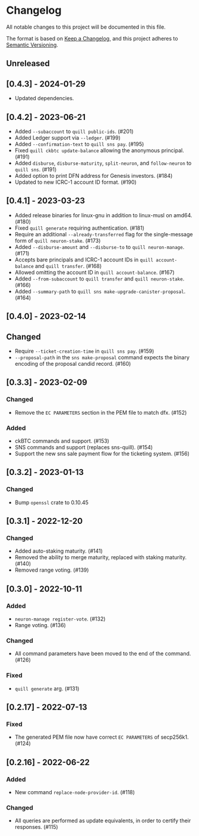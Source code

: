 # Changelog

All notable changes to this project will be documented in this file.

The format is based on [Keep a Changelog](https://keepachangelog.com/en/1.0.0/),
and this project adheres to [Semantic Versioning](https://semver.org/spec/v2.0.0.html).

## Unreleased

## [0.4.3] - 2024-01-29

- Updated dependencies.

## [0.4.2] - 2023-06-21

- Added `--subaccount` to `quill public-ids`. (#201)
- Added Ledger support via `--ledger`. (#199)
- Added `--confirmation-text` to `quill sns pay`. (#195)
- Fixed `quill ckbtc update-balance` allowing the anonymous principal. (#191)
- Added `disburse`, `disburse-maturity`, `split-neuron`, and `follow-neuron` to `quill sns`. (#191)
- Added option to print DFN address for Genesis investors. (#184)
- Updated to new ICRC-1 account ID format. (#190)

## [0.4.1] - 2023-03-23

- Added release binaries for linux-gnu in addition to linux-musl on amd64. (#180)
- Fixed `quill generate` requiring authentication. (#181)
- Require an additional `--already-transferred` flag for the single-message form of `quill neuron-stake`. (#173)
- Added `--disburse-amount` and `--disburse-to` to `quill neuron-manage`. (#171)
- Accepts bare principals and ICRC-1 account IDs in `quill account-balance` and `quill transfer`. (#168)
- Allowed omitting the account ID in `quill account-balance`. (#167)
- Added `--from-subaccount` to `quill transfer` and `quill neuron-stake`. (#166)
- Added `--summary-path` to `quill sns make-upgrade-canister-proposal`. (#164)

## [0.4.0] - 2023-02-14

## Changed

- Require `--ticket-creation-time` in `quill sns pay`. (#159)
- `--proposal-path` in the `sns make-proposal` command expects the binary encoding
  of the proposal candid record. (#160)

## [0.3.3] - 2023-02-09

### Changed

- Remove the `EC PARAMETERS` section in the PEM file to match dfx. (#152)

### Added

- ckBTC commands and support. (#153)
- SNS commands and support (replaces sns-quill). (#154)
- Support the new sns sale payment flow for the ticketing system. (#156)

## [0.3.2] - 2023-01-13

### Changed
- Bump `openssl` crate to 0.10.45

## [0.3.1] - 2022-12-20

### Changed
- Added auto-staking maturity. (#141)
- Removed the ability to merge maturity, replaced with staking maturity. (#140)
- Removed range voting. (#139)

## [0.3.0] - 2022-10-11

### Added
- `neuron-manage register-vote`. (#132)
-  Range voting. (#136)
### Changed
- All command parameters have been moved to the end of the command. (#126)

### Fixed
- `quill generate` arg. (#131)

## [0.2.17] - 2022-07-13

### Fixed
- The generated PEM file now have correct `EC PARAMETERS` of secp256k1. (#124)

## [0.2.16] - 2022-06-22

### Added
- New command `replace-node-provider-id`. (#118)

### Changed
- All queries are performed as update equivalents, in order to certify their responses. (#115)
